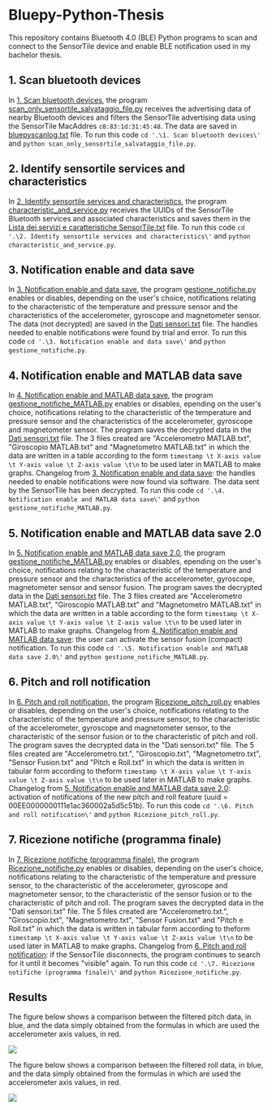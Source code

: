 # Bluepy-Python-Thesis

This repository contains Bluetooth 4.0 (BLE) Python programs to scan and connect to the SensorTile device and enable BLE notification used in my bachelor thesis.

## 1. Scan bluetooth devices

In [1. Scan bluetooth devices](https://github.com/MatteoOrlandini/Bluepy-Python-Thesis/tree/master/1.%20Scan%20bluetooth%20devices), the program [scan_only_sensortile_salvataggio_file.py](https://github.com/MatteoOrlandini/Bluepy-Python-Thesis/blob/master/1.%20Scan%20bluetooth%20devices/scan_only_sensortile_salvataggio_file.py) receives the advertising data of nearby Bluetooth devices and filters the SensorTile advertising data using the SensorTile MacAddres `c0:83:1d:31:45:48`. The data are saved in [bluepyscanlog.txt](https://github.com/MatteoOrlandini/Bluepy-Python-Thesis/blob/master/1.%20Scan%20bluetooth%20devices/bluepyscanlog.txt) file.
To run this code `cd '.\1. Scan bluetooth devices\'` and `python scan_only_sensortile_salvataggio_file.py`.

## 2. Identify sensortile services and characteristics

In [2. Identify sensortile services and characteristics](https://github.com/MatteoOrlandini/Bluepy-Python-Thesis/tree/master/2.%20Identify%20sensortile%20services%20and%20characteristics), the program [characteristic_and_service.py](https://github.com/MatteoOrlandini/Bluepy-Python-Thesis/blob/master/2.%20Identify%20sensortile%20services%20and%20characteristics/characteristic_and_service.py) receives the UUIDs of the SensorTile Bluetooth services and associated characteristics and saves them in the [Lista dei servizi e caratteristiche SensorTile.txt](https://github.com/MatteoOrlandini/Bluepy-Python-Thesis/blob/master/2.%20Identify%20sensortile%20services%20and%20characteristics/Lista%20dei%20servizi%20e%20caratteristiche%20SensorTile.txt) file.
To run this code `cd '.\2. Identify sensortile services and characteristics\'` and `python characteristic_and_service.py`.

## 3. Notification enable and data save

In [3. Notification enable and data save](https://github.com/MatteoOrlandini/Bluepy-Python-Thesis/tree/master/3.%20Notification%20enable%20and%20data%20save), the program [gestione_notifiche.py](https://github.com/MatteoOrlandini/Bluepy-Python-Thesis/blob/master/3.%20Notification%20enable%20and%20data%20save/gestione_notifiche.py) enables or disables, depending on the user's choice, notifications relating to the characteristic of the temperature and pressure sensor and the characteristics of the accelerometer, gyroscope and magnetometer sensor. The data (not decrypted) are saved in the [Dati sensori.txt](https://github.com/MatteoOrlandini/Bluepy-Python-Thesis/blob/master/3.%20Notification%20enable%20and%20data%20save/Dati%20sensori.txt) file. The handles needed to enable notifications were found by trial and error.
To run this code `cd '.\3. Notification enable and data save\'` and `python gestione_notifiche.py`.

## 4. Notification enable and MATLAB data save

In [4. Notification enable and MATLAB data save](https://github.com/MatteoOrlandini/Bluepy-Python-Thesis/tree/master/4.%20Notification%20enable%20and%20MATLAB%20data%20save), the program [gestione_notifiche_MATLAB.py](https://github.com/MatteoOrlandini/Bluepy-Python-Thesis/blob/master/4.%20Notification%20enable%20and%20MATLAB%20data%20save/gestione_notifiche_MATLAB.py) enables or disables, epending on the user's choice, notifications relating to the characteristic of the temperature and pressure sensor and the characteristics of the accelerometer, gyroscope and magnetometer sensor.
The program saves the decrypted data in the [Dati sensori.txt](https://github.com/MatteoOrlandini/Bluepy-Python-Thesis/blob/master/4.%20Notification%20enable%20and%20MATLAB%20data%20save/Dati%20sensori.txt) file. The 3 files created are "Accelerometro MATLAB.txt", "Giroscopio  MATLAB.txt" and "Magnetometro  MATLAB.txt" in which the data are written in a table according to the form `timestamp \t X-axis value \t Y-axis value \t Z-axis value \t\n` to be used later in MATLAB to make graphs. Changelog from [3. Notification enable and data save](https://github.com/MatteoOrlandini/Bluepy-Python-Thesis/tree/master/3.%20Notification%20enable%20and%20data%20save): the handles needed to enable notifications were now found via software. The data sent by the SensorTile has been decrypted.
To run this code `cd '.\4. Notification enable and MATLAB data save\'` and `python gestione_notifiche_MATLAB.py`.

## 5. Notification enable and MATLAB data save 2.0

In [5. Notification enable and MATLAB data save 2.0](https://github.com/MatteoOrlandini/Bluepy-Python-Thesis/tree/master/5.%20Notification%20enable%20and%20MATLAB%20data%20save%202.0), the program [gestione_notifiche_MATLAB.py](https://github.com/MatteoOrlandini/Bluepy-Python-Thesis/blob/master/5.%20Notification%20enable%20and%20MATLAB%20data%20save%202.0/gestione_notifiche_MATLAB.py) enables or disables, epending on the user's choice, notifications relating to the characteristic of the temperature and pressure sensor and the characteristics of the accelerometer, gyroscope, magnetometer sensor and sensor fusion.
The program saves the decrypted data in the [Dati sensori.txt](https://github.com/MatteoOrlandini/Bluepy-Python-Thesis/blob/master/4.%20Notification%20enable%20and%20MATLAB%20data%20save/Dati%20sensori.txt) file. The 3 files created are "Accelerometro MATLAB.txt", "Giroscopio  MATLAB.txt" and "Magnetometro  MATLAB.txt" in which the data are written in a table according to the form `timestamp \t X-axis value \t Y-axis value \t Z-axis value \t\n` to be used later in MATLAB to make graphs. Changelog from [4. Notification enable and MATLAB data save](https://github.com/MatteoOrlandini/Bluepy-Python-Thesis/tree/master/4.%20Notification%20enable%20and%20MATLAB%20data%20save): the user can activate the sensor fusion (compact) notification.
To run this code `cd '.\5. Notification enable and MATLAB data save 2.0\'` and `python gestione_notifiche_MATLAB.py`.

## 6. Pitch and roll notification

In [6. Pitch and roll notification](https://github.com/MatteoOrlandini/Bluepy-Python-Thesis/tree/master/6.%20Pitch%20and%20roll%20notification), the program [Ricezione_pitch_roll.py](https://github.com/MatteoOrlandini/Bluepy-Python-Thesis/blob/master/6.%20Pitch%20and%20roll%20notification/Ricezione_pitch_roll.py) enables or disables, depending on the user's choice, notifications relating to the characteristic of the temperature and pressure sensor, to the characteristic of the accelerometer, gyroscope and magnetometer sensor, to the characteristic of the sensor fusion or to the characteristic of pitch and roll.
The program saves the decrypted data in the "Dati sensori.txt" file. The 5 files created are "Accelerometro.txt.", "Giroscopio.txt", "Magnetometro.txt", "Sensor Fusion.txt" and "Pitch e Roll.txt" in which the data is written in tabular form according to theform `timestamp \t X-axis value \t Y-axis value \t Z-axis value \t\n` to be used later in MATLAB to make graphs. Changelog from [5. Notification enable and MATLAB data save 2.0](https://github.com/MatteoOrlandini/Bluepy-Python-Thesis/tree/master/5.%20Notification%20enable%20and%20MATLAB%20data%20save%202.0): activation of notifications of the new pitch and roll feature (uuid = 00EE0000000111e1ac360002a5d5c51b).
To run this code `cd '.\6. Pitch and roll notification\'` and `python Ricezione_pitch_roll.py`.

## 7. Ricezione notifiche (programma finale)

In [7. Ricezione notifiche (programma finale)](https://github.com/MatteoOrlandini/Bluepy-Python-Thesis/tree/master/7.%20Ricezione%20notifiche%20(programma%20finale)), the program [Ricezione_notifiche.py](https://github.com/MatteoOrlandini/Bluepy-Python-Thesis/blob/master/7.%20Ricezione%20notifiche%20(programma%20finale)/Ricezione_notifiche.py) enables or disables, depending on the user's choice, notifications relating to the characteristic of the temperature and pressure sensor, to the characteristic of the accelerometer, gyroscope and magnetometer sensor, to the characteristic of the sensor fusion or to the characteristic of pitch and roll.
The program saves the decrypted data in the "Dati sensori.txt" file. The 5 files created are "Accelerometro.txt.", "Giroscopio.txt", "Magnetometro.txt", "Sensor Fusion.txt" and "Pitch e Roll.txt" in which the data is written in tabular form according to theform `timestamp \t X-axis value \t Y-axis value \t Z-axis value \t\n` to be used later in MATLAB to make graphs. Changelog from [6. Pitch and roll notification](https://github.com/MatteoOrlandini/Bluepy-Python-Thesis/tree/master/6.%20Pitch%20and%20roll%20notification): if the SensorTile disconnects, the program continues to search for it until it becomes "visible" again.
To run this code `cd '.\7. Ricezione notifiche (programma finale)\'` and `python Ricezione_notifiche.py`.

## Results

The figure below shows a comparison between the filtered pitch data, in blue, and the data simply obtained from the formulas in which are used the accelerometer axis values, in red.

![](https://github.com/MatteoOrlandini/Bluepy-Python-Thesis/blob/master/pitch.png)

The figure below shows a comparison between the filtered roll data, in blue, and the data simply obtained from the formulas in which are used the accelerometer axis values, in red.

![](https://github.com/MatteoOrlandini/Bluepy-Python-Thesis/blob/master/roll.png)